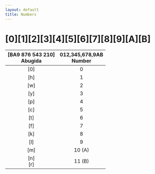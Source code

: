 ```yaml
---
layout: default
title: Numbers
---
```


# <ab>[0][1][2][3][4][5][6][7][8][9][A][B]</ab>

|<ab>[BA9 876 543 210]</ab><br>Abugida|012,345,678,9AB<br>Number|
|:-:|:-:|
|<ab>[0]</ab>|0|
|<ab>[h]</ab>|1|
|<ab>[w]</ab>|2|
|<ab>[y]</ab>|3|
|<ab>[p]</ab>|4|
|<ab>[c]</ab>|5|
|<ab>[t]</ab>|6|
|<ab>[f]</ab>|7|
|<ab>[k]</ab>|8|
|<ab>[l]</ab>|9|
|<ab>[m]</ab>|10 (A)|
|<ab>[n]<br>[r]</ab>|11 (B)|
